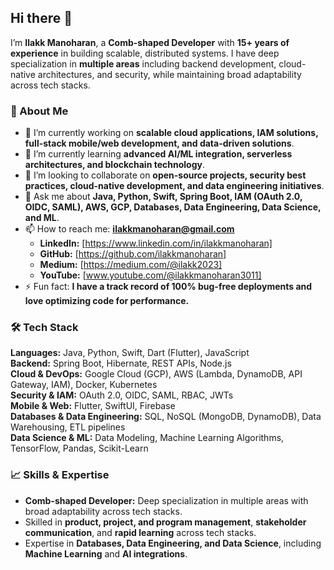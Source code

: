 ## Hi there 👋  

I’m **Ilakk Manoharan**, a **Comb-shaped Developer** with **15+ years of experience** in building scalable, distributed systems. I have deep specialization in **multiple areas** including backend development, cloud-native architectures, and security, while maintaining broad adaptability across tech stacks.  

### 🚀 About Me  
- 🔭 I’m currently working on **scalable cloud applications, IAM solutions, full-stack mobile/web development, and data-driven solutions**.  
- 🌱 I’m currently learning **advanced AI/ML integration, serverless architectures, and blockchain technology**.  
- 👯 I’m looking to collaborate on **open-source projects, security best practices, cloud-native development, and data engineering initiatives**.  
- 💬 Ask me about **Java, Python, Swift, Spring Boot, IAM (OAuth 2.0, OIDC, SAML), AWS, GCP, Databases, Data Engineering, Data Science, and ML**.  
- 📫 How to reach me: **ilakkmanoharan@gmail.com**
  - **LinkedIn:** [https://www.linkedin.com/in/ilakkmanoharan]  
  - **GitHub:** [https://github.com/ilakkmanoharan]
  - **Medium:** [https://medium.com/@ilakk2023]
  - **YouTube:** [www.youtube.com/@ilakkmanoharan3011] 
- ⚡ Fun fact: **I have a track record of 100% bug-free deployments and love optimizing code for performance.**  

### 🛠️ Tech Stack  
**Languages:** Java, Python, Swift, Dart (Flutter), JavaScript  
**Backend:** Spring Boot, Hibernate, REST APIs, Node.js  
**Cloud & DevOps:** Google Cloud (GCP), AWS (Lambda, DynamoDB, API Gateway, IAM), Docker, Kubernetes  
**Security & IAM:** OAuth 2.0, OIDC, SAML, RBAC, JWTs  
**Mobile & Web:** Flutter, SwiftUI, Firebase  
**Databases & Data Engineering:** SQL, NoSQL (MongoDB, DynamoDB), Data Warehousing, ETL pipelines  
**Data Science & ML:** Data Modeling, Machine Learning Algorithms, TensorFlow, Pandas, Scikit-Learn  

### 📈 Skills & Expertise  
- **Comb-shaped Developer:** Deep specialization in multiple areas with broad adaptability across tech stacks.  
- Skilled in **product, project, and program management**, **stakeholder communication**, and **rapid learning** across tech stacks.  
- Expertise in **Databases, Data Engineering, and Data Science**, including **Machine Learning** and **AI integrations**.
